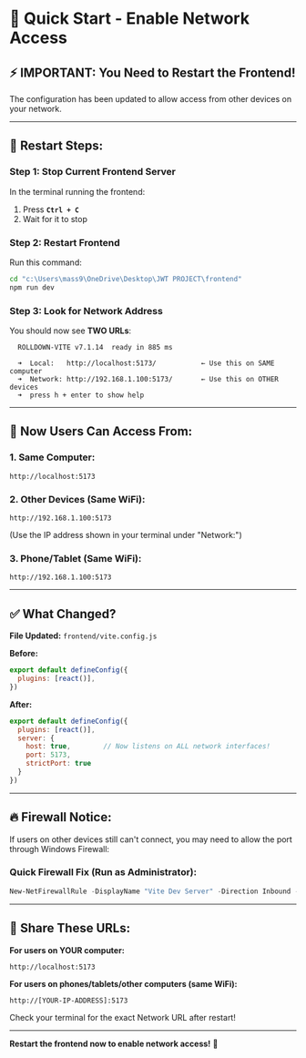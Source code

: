# 🚀 Quick Start - Enable Network Access

## ⚡ **IMPORTANT: You Need to Restart the Frontend!**

The configuration has been updated to allow access from other devices on your network.

---

## 🔄 **Restart Steps:**

### **Step 1: Stop Current Frontend Server**

In the terminal running the frontend:
1. Press **`Ctrl + C`**
2. Wait for it to stop

### **Step 2: Restart Frontend**

Run this command:
```bash
cd "c:\Users\mass9\OneDrive\Desktop\JWT PROJECT\frontend"
npm run dev
```

### **Step 3: Look for Network Address**

You should now see **TWO URLs**:
```
  ROLLDOWN-VITE v7.1.14  ready in 885 ms

  ➜  Local:   http://localhost:5173/           ← Use this on SAME computer
  ➜  Network: http://192.168.1.100:5173/       ← Use this on OTHER devices
  ➜  press h + enter to show help
```

---

## 🎯 **Now Users Can Access From:**

### **1. Same Computer:**
```
http://localhost:5173
```

### **2. Other Devices (Same WiFi):**
```
http://192.168.1.100:5173
```
(Use the IP address shown in your terminal under "Network:")

### **3. Phone/Tablet (Same WiFi):**
```
http://192.168.1.100:5173
```

---

## ✅ **What Changed?**

**File Updated:** `frontend/vite.config.js`

**Before:**
```javascript
export default defineConfig({
  plugins: [react()],
})
```

**After:**
```javascript
export default defineConfig({
  plugins: [react()],
  server: {
    host: true,        // Now listens on ALL network interfaces!
    port: 5173,
    strictPort: true
  }
})
```

---

## 🔥 **Firewall Notice:**

If users on other devices still can't connect, you may need to allow the port through Windows Firewall:

### **Quick Firewall Fix (Run as Administrator):**

```powershell
New-NetFirewallRule -DisplayName "Vite Dev Server" -Direction Inbound -Protocol TCP -LocalPort 5173 -Action Allow
```

---

## 📱 **Share These URLs:**

**For users on YOUR computer:**
```
http://localhost:5173
```

**For users on phones/tablets/other computers (same WiFi):**
```
http://[YOUR-IP-ADDRESS]:5173
```

Check your terminal for the exact Network URL after restart!

---

**Restart the frontend now to enable network access!** 🚀

